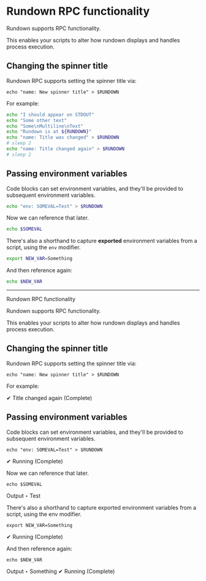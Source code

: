 
# Rundown RPC functionality

Rundown supports RPC functionality.

This enables your scripts to alter how rundown displays and handles process
execution.

## Changing the spinner title

Rundown RPC supports setting the spinner title via:

    echo "name: New spinner title" > $RUNDOWN

For example:

``` bash
echo "I should appear on STDOUT"
echo "Some other text"
echo "Some\nMultiline\nText"
echo "Rundown is at ${RUNDOWN}"
echo "name: Title was changed" > $RUNDOWN
# sleep 2
echo "name: Title changed again" > $RUNDOWN
# sleep 2
```

## Passing environment variables

Code blocks can set environment variables, and they'll be provided to
subsequent environment variables.

``` bash reveal
echo "env: SOMEVAL=Test" > $RUNDOWN
```

Now we can reference that later.

``` bash stdout reveal nospin
echo $SOMEVAL
```

There's also a shorthand to capture **exported** environment variables from a
script, using the `env` modifier.

``` bash reveal env
export NEW_VAR=Something
```

And then reference again:

``` bash reveal stdout
echo $NEW_VAR
```


-----

Rundown RPC functionality

  Rundown supports RPC functionality.

  This enables your scripts to alter how rundown displays and handles process
  execution.


  ## Changing the spinner title

  Rundown RPC supports setting the spinner title via:

    echo "name: New spinner title" > $RUNDOWN

  For example:

  ✔ Title changed again (Complete)

  ## Passing environment variables

  Code blocks can set environment variables, and they'll be provided to
  subsequent environment variables.

    echo "env: SOMEVAL=Test" > $RUNDOWN

  ✔ Running (Complete)

  Now we can reference that later.

    echo $SOMEVAL

  Output
  ‣ Test
  
  There's also a shorthand to capture exported environment variables from a
  script, using the  env  modifier.

    export NEW_VAR=Something

  ✔ Running (Complete)

  And then reference again:

    echo $NEW_VAR

  Output
  ‣ Something
  ✔ Running (Complete)

